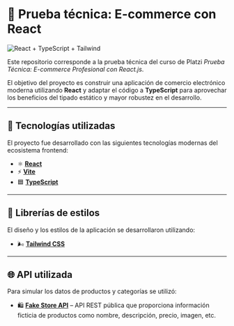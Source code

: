 # 🛒 Prueba técnica: E-commerce con React

![React + TypeScript + Tailwind](https://miro.medium.com/v2/resize:fit:4800/format:webp/1*GbDRC00ABdFcU_XIH0li7w.png)

Este repositorio corresponde a la prueba técnica del curso de Platzi *Prueba Técnica: E-commerce Profesional con React.js*.

El objetivo del proyecto es construir una aplicación de comercio electrónico moderna utilizando **React** y adaptar el código a **TypeScript** para aprovechar los beneficios del tipado estático y mayor robustez en el desarrollo.

---

## 🚀 Tecnologías utilizadas

El proyecto fue desarrollado con las siguientes tecnologías modernas del ecosistema frontend:

- ⚛️ **[React](https://reactjs.org/)**
- ⚡ **[Vite](https://vitejs.dev/)**
- 🟦 **[TypeScript](https://www.typescriptlang.org/)**

---

## 🎨 Librerías de estilos

El diseño y los estilos de la aplicación se desarrollaron utilizando:

- 🌬️ **[Tailwind CSS](https://tailwindcss.com/)**


---

## 🌐 API utilizada

Para simular los datos de productos y categorías se utilizó:

- 🛍️ **[Fake Store API](https://fakestoreapi.com/)** – API REST pública que proporciona información ficticia de productos como nombre, descripción, precio, imagen, etc.

